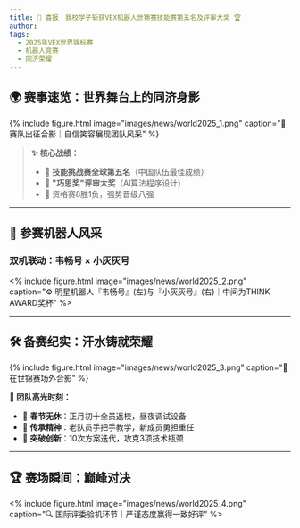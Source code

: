 ```yaml
---
title: 🎉 喜报｜我校学子斩获VEX机器人世锦赛技能赛第五名及评审大奖 🏆
author: 
tags:
  - 2025年VEX世界锦标赛
  - 机器人竞赛
  - 同济荣耀
---
```


## 🌍 赛事速览：世界舞台上的同济身影

{% include figure.html 
   image="images/news/world2025_1.png" 
   caption="👫 赛队出征合影｜自信笑容展现团队风采" 
%}

> **✨ 核心战绩：**  
> - 🥇 **技能挑战赛全球第五名**（中国队伍最佳成绩）  
> - 🏅 **"巧思奖"评审大奖**（AI算法程序设计）  
> - 🚀 资格赛8胜1负，强势晋级八强  

---

## 🤖 参赛机器人风采

### 双机联动：韦畅号 × 小灰灰号
<% include figure.html 
   image="images/news/world2025_2.png" 
   caption="⚙️ 明星机器人『韦畅号』(左)与『小灰灰号』(右)｜中间为THINK AWARD奖杯" 
%>

---

## 🛠️ 备赛纪实：汗水铸就荣耀

{% include figure.html 
   image="images/news/world2025_3.png" 
   caption="🌙 在世锦赛场外合影" 
%}

**🌟 团队高光时刻：**  
- 📅 **春节无休**：正月初十全员返校，昼夜调试设备  
- 🧠 **传承精神**：老队员手把手教学，新成员勇担重任  
- 🔄 **突破创新**：10次方案迭代，攻克3项技术瓶颈  

---

## 🏆 赛场瞬间：巅峰对决

<% include figure.html 
   image="images/news/world2025_4.png" 
   caption="🔍 国际评委验机环节｜严谨态度赢得一致好评" 
%>
